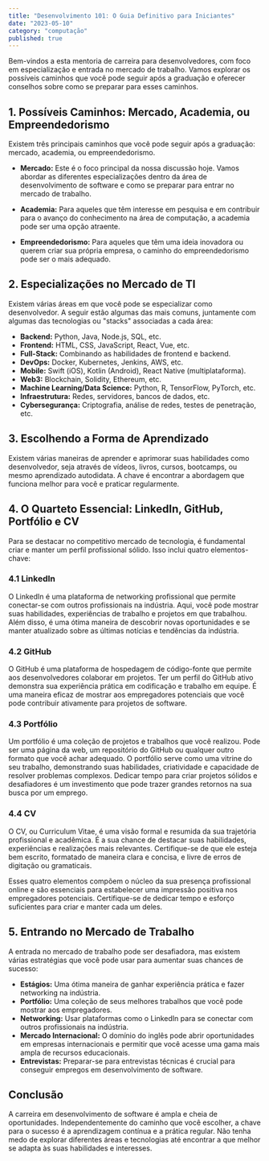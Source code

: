 ```yaml
---
title: "Desenvolvimento 101: O Guia Definitivo para Iniciantes"
date: "2023-05-10"
category: "computação"
published: true
---
```


Bem-vindos a esta mentoria de carreira para desenvolvedores, com foco em especialização e entrada no mercado de trabalho. Vamos explorar os possíveis caminhos que você pode seguir após a graduação e oferecer conselhos sobre como se preparar para esses caminhos.

## 1. Possíveis Caminhos: Mercado, Academia, ou Empreendedorismo

Existem três principais caminhos que você pode seguir após a graduação: mercado, academia, ou empreendedorismo.

- **Mercado:** Este é o foco principal da nossa discussão hoje. Vamos abordar as diferentes especializações dentro da área de desenvolvimento de software e como se preparar para entrar no mercado de trabalho.

- **Academia:** Para aqueles que têm interesse em pesquisa e em contribuir para o avanço do conhecimento na área de computação, a academia pode ser uma opção atraente.

- **Empreendedorismo:** Para aqueles que têm uma ideia inovadora ou querem criar sua própria empresa, o caminho do empreendedorismo pode ser o mais adequado.

## 2. Especializações no Mercado de TI

Existem várias áreas em que você pode se especializar como desenvolvedor. A seguir estão algumas das mais comuns, juntamente com algumas das tecnologias ou "stacks" associadas a cada área:

- **Backend:** Python, Java, Node.js, SQL, etc.
- **Frontend:** HTML, CSS, JavaScript, React, Vue, etc.
- **Full-Stack:** Combinando as habilidades de frontend e backend.
- **DevOps:** Docker, Kubernetes, Jenkins, AWS, etc.
- **Mobile:** Swift (iOS), Kotlin (Android), React Native (multiplataforma).
- **Web3:** Blockchain, Solidity, Ethereum, etc.
- **Machine Learning/Data Science:** Python, R, TensorFlow, PyTorch, etc.
- **Infraestrutura:** Redes, servidores, bancos de dados, etc.
- **Cybersegurança:** Criptografia, análise de redes, testes de penetração, etc.

## 3. Escolhendo a Forma de Aprendizado

Existem várias maneiras de aprender e aprimorar suas habilidades como desenvolvedor, seja através de vídeos, livros, cursos, bootcamps, ou mesmo aprendizado autodidata. A chave é encontrar a abordagem que funciona melhor para você e praticar regularmente.

## 4. O Quarteto Essencial: LinkedIn, GitHub, Portfólio e CV

Para se destacar no competitivo mercado de tecnologia, é fundamental criar e manter um perfil profissional sólido. Isso inclui quatro elementos-chave:

### 4.1 LinkedIn

O LinkedIn é uma plataforma de networking profissional que permite conectar-se com outros profissionais na indústria. Aqui, você pode mostrar suas habilidades, experiências de trabalho e projetos em que trabalhou. Além disso, é uma ótima maneira de descobrir novas oportunidades e se manter atualizado sobre as últimas notícias e tendências da indústria.

### 4.2 GitHub

O GitHub é uma plataforma de hospedagem de código-fonte que permite aos desenvolvedores colaborar em projetos. Ter um perfil do GitHub ativo demonstra sua experiência prática em codificação e trabalho em equipe. É uma maneira eficaz de mostrar aos empregadores potenciais que você pode contribuir ativamente para projetos de software.

### 4.3 Portfólio

Um portfólio é uma coleção de projetos e trabalhos que você realizou. Pode ser uma página da web, um repositório do GitHub ou qualquer outro formato que você achar adequado. O portfólio serve como uma vitrine do seu trabalho, demonstrando suas habilidades, criatividade e capacidade de resolver problemas complexos. Dedicar tempo para criar projetos sólidos e desafiadores é um investimento que pode trazer grandes retornos na sua busca por um emprego.

### 4.4 CV

O CV, ou Curriculum Vitae, é uma visão formal e resumida da sua trajetória profissional e acadêmica. É a sua chance de destacar suas habilidades, experiências e realizações mais relevantes. Certifique-se de que ele esteja bem escrito, formatado de maneira clara e concisa, e livre de erros de digitação ou gramaticais.

Esses quatro elementos compõem o núcleo da sua presença profissional online e são essenciais para estabelecer uma impressão positiva nos empregadores potenciais. Certifique-se de dedicar tempo e esforço suficientes para criar e manter cada um deles.

## 5. Entrando no Mercado de Trabalho

A entrada no mercado de trabalho pode ser desafiadora, mas existem várias estratégias que você pode usar para aumentar suas chances de sucesso:

- **Estágios:** Uma ótima maneira de ganhar experiência prática e fazer networking na indústria.
- **Portfólio:** Uma coleção de seus melhores trabalhos que você pode mostrar aos empregadores.
- **Networking:** Usar plataformas como o LinkedIn para se conectar com outros profissionais na indústria.
- **Mercado Internacional:** O domínio do inglês pode abrir oportunidades em empresas internacionais e permitir que você acesse uma gama mais ampla de recursos educacionais.
- **Entrevistas:** Preparar-se para entrevistas técnicas é crucial para conseguir empregos em desenvolvimento de software.

## Conclusão

A carreira em desenvolvimento de software é ampla e cheia de oportunidades. Independentemente do caminho que você escolher, a chave para o sucesso é a aprendizagem contínua e a prática regular. Não tenha medo de explorar diferentes áreas e tecnologias até encontrar a que melhor se adapta às suas habilidades e interesses.
